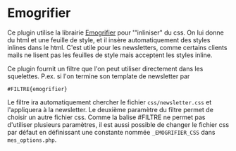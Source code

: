 Emogrifier
==========

Ce plugin utilise la librairie [Emogrifier](http://www.pelagodesign.com/sidecar/emogrifier/) pour '"inliniser" du css. On lui donne du html et une feuille de style, et il insère automatiquement des styles inlines dans le html. C'est utile pour les newsletters, comme certains clients mails ne lisent pas les feuilles de style mais acceptent les styles inline.

Ce plugin fournit un filtre que l'on peut utiliser directement dans les squelettes. P.ex. si l'on termine son template de newsletter par 

    #FILTRE{emogrifier}

Le filtre ira automatiquement chercher le fichier `css/newsletter.css` et l'appliquera à la newsletter. Le deuxième paramètre du filtre permet de choisir un autre fichier css.
Comme la balise #FILTRE ne permet pas d'utiliser plusieurs paramètres, il est aussi possible de changer le fichier css par défaut en définissant une constante nommée `_EMOGRIFIER_CSS` dans `mes_options.php`.
